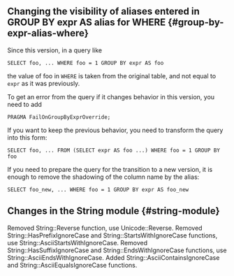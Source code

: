 ## Changing the visibility of aliases entered in GROUP BY expr AS alias for WHERE {#group-by-expr-alias-where}

Since this version, in a query like

```yql
SELECT foo, ... WHERE foo = 1 GROUP BY expr AS foo
```

the value of foo in `WHERE` is taken from the original table, and not equal to `expr` as it was previously.

To get an error from the query if it changes behavior in this version, you need to add

```yql
PRAGMA FailOnGroupByExprOverride;
```

If you want to keep the previous behavior, you need to transform the query into this form:

```yql
SELECT foo, ... FROM (SELECT expr AS foo ...) WHERE foo = 1 GROUP BY foo
```

If you need to prepare the query for the transition to a new version, it is enough to remove the shadowing of the column name by the alias:

```yql
SELECT foo_new, ... WHERE foo = 1 GROUP BY expr AS foo_new
```

## Changes in the String module {#string-module}

Removed String::Reverse function, use Unicode::Reverse.
Removed String::HasPrefixIgnoreCase and String::StartsWithIgnoreCase functions, use String::AsciiStartsWithIgnoreCase.
Removed String::HasSuffixIgnoreCase and String::EndsWithIgnoreCase functions, use String::AsciiEndsWithIgnoreCase.
Added String::AsciiContainsIgnoreCase and String::AsciiEqualsIgnoreCase functions.
